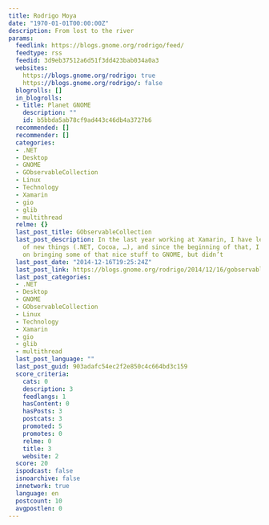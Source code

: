 ```yaml
---
title: Rodrigo Moya
date: "1970-01-01T00:00:00Z"
description: From lost to the river
params:
  feedlink: https://blogs.gnome.org/rodrigo/feed/
  feedtype: rss
  feedid: 3d9eb37512a6d51f3dd423bab034a0a3
  websites:
    https://blogs.gnome.org/rodrigo: true
    https://blogs.gnome.org/rodrigo/: false
  blogrolls: []
  in_blogrolls:
  - title: Planet GNOME
    description: ""
    id: b5bbda5ab78cf9ad443c46db4a3727b6
  recommended: []
  recommender: []
  categories:
  - .NET
  - Desktop
  - GNOME
  - GObservableCollection
  - Linux
  - Technology
  - Xamarin
  - gio
  - glib
  - multithread
  relme: {}
  last_post_title: GObservableCollection
  last_post_description: In the last year working at Xamarin, I have learned lots
    of new things (.NET, Cocoa, …), and since the beginning of that, I was thinking
    on bringing some of that nice stuff to GNOME, but didn’t
  last_post_date: "2014-12-16T19:25:24Z"
  last_post_link: https://blogs.gnome.org/rodrigo/2014/12/16/gobservablecollection/
  last_post_categories:
  - .NET
  - Desktop
  - GNOME
  - GObservableCollection
  - Linux
  - Technology
  - Xamarin
  - gio
  - glib
  - multithread
  last_post_language: ""
  last_post_guid: 903adafc54ec2f2e850c4c664bd3c159
  score_criteria:
    cats: 0
    description: 3
    feedlangs: 1
    hasContent: 0
    hasPosts: 3
    postcats: 3
    promoted: 5
    promotes: 0
    relme: 0
    title: 3
    website: 2
  score: 20
  ispodcast: false
  isnoarchive: false
  innetwork: true
  language: en
  postcount: 10
  avgpostlen: 0
---
```

